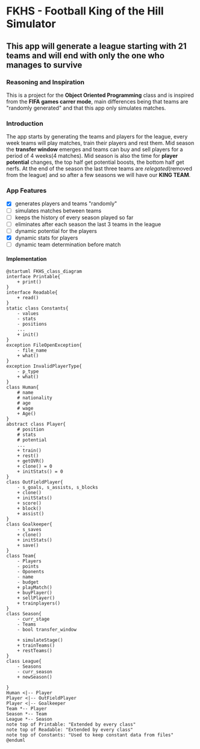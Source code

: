 # FKHS - Football King of the Hill Simulator

## This app will generate a league starting with 21 teams and will end with only the one who manages to survive

### Reasoning and Inspiration

This is a project for the **Object Oriented Programming** class and is inspired from the **FIFA games carrer mode**, main differences being that teams are "randomly generated" and that this app only simulates matches.

### Introduction

The app starts by generating the teams and players for the league, every week teams will play matches, train their players and rest them.
Mid season the **transfer window** emerges and teams can buy and sell players for a period of 4 weeks(4 matches). Mid season is also the time for **player potential** changes, the top half get potential boosts, the bottom half get nerfs. At the end of the season the last three teams are *relegated*(removed from the league) and so after a few seasons we will have our **KING TEAM**.

### App Features

- [x] generates players and teams "randomly"
- [ ] simulates matches between teams
- [ ] keeps the history of every season played so far
- [ ] eliminates after each season the last 3 teams in the league
- [ ] dynamic potential for the players
- [x] dynamic stats for players
- [ ] dynamic team determination before match

#### Implementation
```plantuml
@startuml FKHS_class_diagram
interface Printable{
    + print()
}
interface Readable{
    + read()
}
static class Constants{
    - values
    - stats
    - positions
    ...
    + init()
}
exception FileOpenException{
    - file_name
    + what()
}
exception InvalidPlayerType{
    - p_type
    + what()
}
class Human{
    # name
    # nationality
    # age
    # wage
    + Age()
}
abstract class Player{
    # position
    # stats
    # potential
    ...
    + train()
    + rest()
    + getOVR()
    + clone() = 0
    + initStats() = 0
}
class OutFieldPlayer{
    - s_goals, s_assists, s_blocks
    + clone()
    + initStats()
    + score()
    + block()
    + assist()
}
class Goalkeeper{
    - s_saves
    + clone()
    + initStats()
    + save()
}
class Team{
    - Players
    - points
    - Oponents
    - name
    - budget
    + playMatch()
    + buyPlayer()
    + sellPlayer()
    + trainplayers()
}
class Season{
    - curr_stage
    - Teams
    - bool transfer_window

    + simulateStage()
    + trainTeams()
    + restTeams()
}
class League{
    - Seasons
    - curr_season
    + newSeason()

}
Human <|-- Player
Player <|-- OutFieldPlayer
Player <|-- Goalkeeper
Team *-- Player
Season *-- Team
League *-- Season
note top of Printable: "Extended by every class"
note top of Readable: "Extended by every class"
note top of Constants: "Used to keep constant data from files"
@enduml
```
